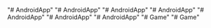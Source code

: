 "# AndroidApp" 
"# AndroidApp" 
"# AndroidApp" 
"# AndroidApp" 
"# AndroidApp" 
"# AndroidApp" 
"# AndroidApp" 
"# Game" 
"# Game" 
